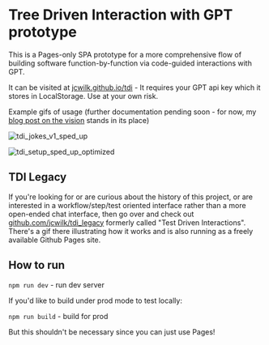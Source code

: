 # Tree Driven Interaction with GPT prototype

This is a Pages-only SPA prototype for a more comprehensive flow of building software function-by-function via code-guided interactions with GPT.

It can be visited at [jcwilk.github.io/tdi](https://jcwilk.github.io/tdi) - It requires your GPT api key which it stores in LocalStorage. Use at your own risk.

Example gifs of usage (further documentation pending soon - for now, my [blog post on the vision](https://jcwilk.com/tree-driven-interaction-vision-and-upcoming-features/) stands in its place)

![tdi_jokes_v1_sped_up](https://github.com/jcwilk/tdi/assets/39782/8f2bd775-5b08-4b02-a9d5-f51908882558)

![tdi_setup_sped_up_optimized](https://github.com/jcwilk/tdi/assets/39782/c4dce2fd-cd06-4ede-9d2e-bd52f5188a95)

## TDI Legacy

If you're looking for or are curious about the history of this project, or are interested in a workflow/step/test oriented interface rather than a more open-ended chat
interface, then go over and check out [github.com/jcwilk/tdi_legacy](https://github.com/jcwilk/tdi_legacy) formerly called "Test Driven Interactions". There's a gif there
illustrating how it works and is also running as a freely available Github Pages site.

## How to run

`npm run dev` - run dev server

If you'd like to build under prod mode to test locally:

`npm run build` - build for prod

But this shouldn't be necessary since you can just use Pages!
